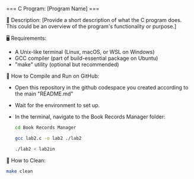 === C Program: [Program Name] ===

📌 Description:
[Provide a short description of what the C program does. This could be an overview of the program's functionality or purpose.]

🖥️ Requirements:
- A Unix-like terminal (Linux, macOS, or WSL on Windows)
- GCC compiler (part of build-essential package on Ubuntu)
- "make" utility (optional but recommended)

🔧 How to Compile and Run on GitHub:
- Open this repository in the github codespace you created according to the main "README.md"
- Wait for the environment to set up.
- In the terminal, navigate to the Book Records Manager folder:

   ```bash
   cd Book Records Manager
   ```
  
   ```bash
   gcc lab2.c -o lab2 ./lab2
   ```
  
   ```bash
   ./lab2 < lab2in
   ```

🧹 How to Clean:

   ```bash
   make clean
   ```
